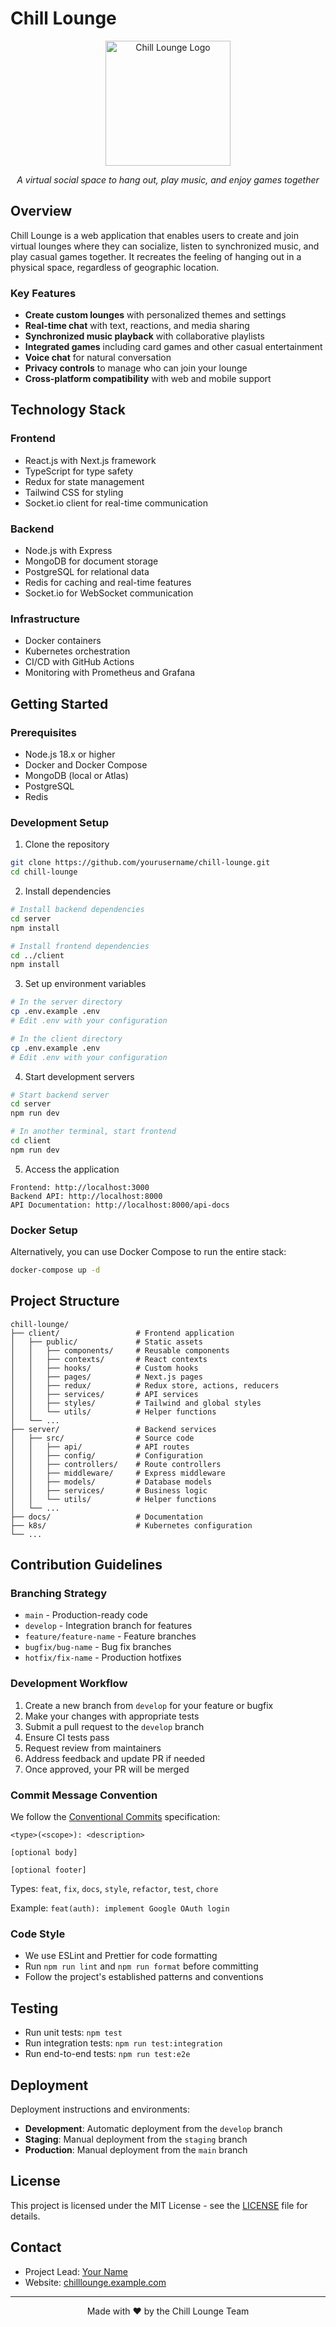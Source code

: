 # Chill Lounge

<div align="center">
  <img src="https://via.placeholder.com/200x200?text=Chill+Lounge" alt="Chill Lounge Logo" width="200"/>
  <p><em>A virtual social space to hang out, play music, and enjoy games together</em></p>
</div>

## Overview

Chill Lounge is a web application that enables users to create and join virtual lounges where they can socialize, listen to synchronized music, and play casual games together. It recreates the feeling of hanging out in a physical space, regardless of geographic location.

### Key Features

- **Create custom lounges** with personalized themes and settings
- **Real-time chat** with text, reactions, and media sharing
- **Synchronized music playback** with collaborative playlists
- **Integrated games** including card games and other casual entertainment
- **Voice chat** for natural conversation
- **Privacy controls** to manage who can join your lounge
- **Cross-platform compatibility** with web and mobile support

## Technology Stack

### Frontend

- React.js with Next.js framework
- TypeScript for type safety
- Redux for state management
- Tailwind CSS for styling
- Socket.io client for real-time communication

### Backend

- Node.js with Express
- MongoDB for document storage
- PostgreSQL for relational data
- Redis for caching and real-time features
- Socket.io for WebSocket communication

### Infrastructure

- Docker containers
- Kubernetes orchestration
- CI/CD with GitHub Actions
- Monitoring with Prometheus and Grafana

## Getting Started

### Prerequisites

- Node.js 18.x or higher
- Docker and Docker Compose
- MongoDB (local or Atlas)
- PostgreSQL
- Redis

### Development Setup

1. Clone the repository

```bash
git clone https://github.com/yourusername/chill-lounge.git
cd chill-lounge
```

2. Install dependencies

```bash
# Install backend dependencies
cd server
npm install

# Install frontend dependencies
cd ../client
npm install
```

3. Set up environment variables

```bash
# In the server directory
cp .env.example .env
# Edit .env with your configuration

# In the client directory
cp .env.example .env
# Edit .env with your configuration
```

4. Start development servers

```bash
# Start backend server
cd server
npm run dev

# In another terminal, start frontend
cd client
npm run dev
```

5. Access the application

```
Frontend: http://localhost:3000
Backend API: http://localhost:8000
API Documentation: http://localhost:8000/api-docs
```

### Docker Setup

Alternatively, you can use Docker Compose to run the entire stack:

```bash
docker-compose up -d
```

## Project Structure

```
chill-lounge/
├── client/                 # Frontend application
│   ├── public/             # Static assets
│   │   ├── components/     # Reusable components
│   │   ├── contexts/       # React contexts
│   │   ├── hooks/          # Custom hooks
│   │   ├── pages/          # Next.js pages
│   │   ├── redux/          # Redux store, actions, reducers
│   │   ├── services/       # API services
│   │   ├── styles/         # Tailwind and global styles
│   │   └── utils/          # Helper functions
│   └── ...
├── server/                 # Backend services
│   ├── src/                # Source code
│   │   ├── api/            # API routes
│   │   ├── config/         # Configuration
│   │   ├── controllers/    # Route controllers
│   │   ├── middleware/     # Express middleware
│   │   ├── models/         # Database models
│   │   ├── services/       # Business logic
│   │   └── utils/          # Helper functions
│   └── ...
├── docs/                   # Documentation
├── k8s/                    # Kubernetes configuration
└── ...
```

## Contribution Guidelines

### Branching Strategy

- `main` - Production-ready code
- `develop` - Integration branch for features
- `feature/feature-name` - Feature branches
- `bugfix/bug-name` - Bug fix branches
- `hotfix/fix-name` - Production hotfixes

### Development Workflow

1. Create a new branch from `develop` for your feature or bugfix
2. Make your changes with appropriate tests
3. Submit a pull request to the `develop` branch
4. Ensure CI tests pass
5. Request review from maintainers
6. Address feedback and update PR if needed
7. Once approved, your PR will be merged

### Commit Message Convention

We follow the [Conventional Commits](https://www.conventionalcommits.org/) specification:

```
<type>(<scope>): <description>

[optional body]

[optional footer]
```

Types: `feat`, `fix`, `docs`, `style`, `refactor`, `test`, `chore`

Example: `feat(auth): implement Google OAuth login`

### Code Style

- We use ESLint and Prettier for code formatting
- Run `npm run lint` and `npm run format` before committing
- Follow the project's established patterns and conventions

## Testing

- Run unit tests: `npm test`
- Run integration tests: `npm run test:integration`
- Run end-to-end tests: `npm run test:e2e`

## Deployment

Deployment instructions and environments:

- **Development**: Automatic deployment from the `develop` branch
- **Staging**: Manual deployment from the `staging` branch
- **Production**: Manual deployment from the `main` branch

## License

This project is licensed under the MIT License - see the [LICENSE](LICENSE) file for details.

## Contact

- Project Lead: [Your Name](mailto:your.email@example.com)
- Website: [chilllounge.example.com](https://chilllounge.example.com)

---

<div align="center">
  <p>Made with ❤️ by the Chill Lounge Team</p>
</div>
